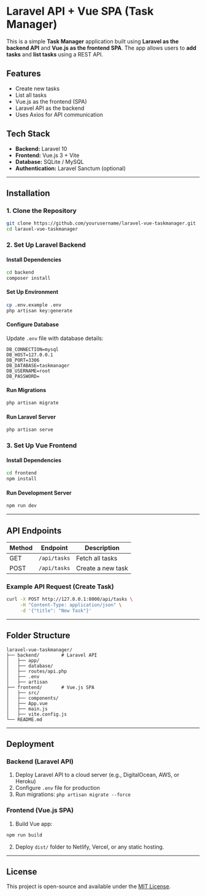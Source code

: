 # Laravel API + Vue SPA (Task Manager)

This is a simple **Task Manager** application built using **Laravel as the backend API** and **Vue.js as the frontend SPA**. The app allows users to **add tasks** and **list tasks** using a REST API.

## Features
- Create new tasks
- List all tasks
- Vue.js as the frontend (SPA)
- Laravel API as the backend
- Uses Axios for API communication

## Tech Stack
- **Backend:** Laravel 10
- **Frontend:** Vue.js 3 + Vite
- **Database:** SQLite / MySQL
- **Authentication:** Laravel Sanctum (optional)

---

## Installation
### 1. Clone the Repository
```sh
git clone https://github.com/yourusername/laravel-vue-taskmanager.git
cd laravel-vue-taskmanager
```

### 2. Set Up Laravel Backend
#### Install Dependencies
```sh
cd backend
composer install
```

#### Set Up Environment
```sh
cp .env.example .env
php artisan key:generate
```

#### Configure Database
Update `.env` file with database details:
```env
DB_CONNECTION=mysql
DB_HOST=127.0.0.1
DB_PORT=3306
DB_DATABASE=taskmanager
DB_USERNAME=root
DB_PASSWORD=
```

#### Run Migrations
```sh
php artisan migrate
```

#### Run Laravel Server
```sh
php artisan serve
```

### 3. Set Up Vue Frontend
#### Install Dependencies
```sh
cd frontend
npm install
```

#### Run Development Server
```sh
npm run dev
```

---

## API Endpoints
| Method | Endpoint | Description |
|--------|----------|-------------|
| GET    | `/api/tasks` | Fetch all tasks |
| POST   | `/api/tasks` | Create a new task |

### Example API Request (Create Task)
```sh
curl -X POST http://127.0.0.1:8000/api/tasks \
     -H "Content-Type: application/json" \
     -d '{"title": "New Task"}'
```

---

## Folder Structure
```
laravel-vue-taskmanager/
├── backend/        # Laravel API
│   ├── app/
│   ├── database/
│   ├── routes/api.php
│   ├── .env
│   ├── artisan
├── frontend/       # Vue.js SPA
│   ├── src/
│   ├── components/
│   ├── App.vue
│   ├── main.js
│   ├── vite.config.js
└── README.md
```

---

## Deployment
### Backend (Laravel API)
1. Deploy Laravel API to a cloud server (e.g., DigitalOcean, AWS, or Heroku)
2. Configure `.env` file for production
3. Run migrations: `php artisan migrate --force`

### Frontend (Vue.js SPA)
1. Build Vue app:
```sh
npm run build
```
2. Deploy `dist/` folder to Netlify, Vercel, or any static hosting.

---

## License
This project is open-source and available under the [MIT License](LICENSE).

